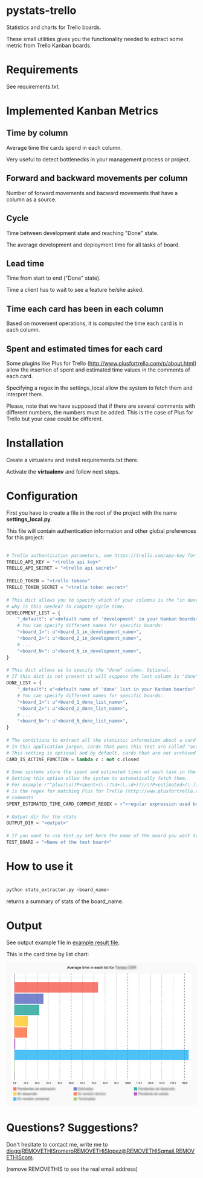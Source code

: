 # pystats-trello

Statistics and charts for Trello boards.

These small utilities gives you the functionality needed to extract some metric from Trello Kanban boards.

# Requirements

See requirements.txt.


# Implemented Kanban Metrics

## Time by column

Average time the cards spend in each column.

Very useful to detect bottlenecks in your management process or project.

## Forward and backward movements per column

Number of forward movements and bacward movements that have a column as a source.

## Cycle

Time between development state and reaching "Done" state.

The average development and deployment time for all tasks of board.

## Lead time

Time from start to end ("Done" state).

Time a client has to wait to see a feature he/she asked.

## Time each card has been in each column

Based on movement operations, it is computed the time each card is in each column.

## Spent and estimated times for each card

Some plugins like Plus for Trello (http://www.plusfortrello.com/p/about.html)
allow the insertion of spent and estimated time values in the comments of each
card.

Specifying a regex in the settings_local allow the system to fetch them and
interpret them.

Please, note that we have supposed that if there are several comments with different
numbers, the numbers must be added. This is the case of Plus for Trello but your
case could be different.

# Installation

Create a virtualenv and install requirements.txt there.

Activate the **virtualenv** and follow next steps.


# Configuration

First you have to create a file in the root of the project with the name **settings_local.py**.

This file will contain authentication information and other global preferences for this project:

```python

# Trello authentication parameters, see https://trello.com/app-key for more information
TRELLO_API_KEY = "<trello api key>"
TRELLO_API_SECRET = "<trello api secret>"

TRELLO_TOKEN = "<trello token>"
TRELLO_TOKEN_SECRET = "<trello token secret>"

# This dict allows you to specify which of your columns is the "in development" column
# why is this needed? To compute cycle time.
DEVELOPMENT_LIST = {
    "_default": u"<default name of 'development' in your Kanban boards>",
    # You can specify different names for specific boards:
    "<board_1>": u"<board_1_in_development_name>",
    "<board_2>": u"<board_2_in_development_name>",
    # ...
    "<board_N>": u"<board_N_in_development_name>",
}

# This dict allows us to specify the "done" column. Optional.
# If this dict is not present it will suppose the last column is "done" column.
DONE_LIST = {
    "_default": u"<default name of 'done' list in your Kanban boards>",
    # You can specify different names for specific boards:
    "<board_1>": u"<board_1_done_list_name>",
    "<board_2>": u"<board_2_done_list_name>",
    # ...
    "<board_N>": u"<board_N_done_list_name>",
}

# The conditions to extract all the statistic information about a card is defined here.
# In this application jargon, cards that pass this test are called "active cards".
# This setting is optional and by default, cards that are not archived will be considered active.
CARD_IS_ACTIVE_FUNCTION = lambda c : not c.closed

# Some systems store the spent and estimated times of each task in the card comments.
# Setting this option allow the system to automatically fetch them.
# For example r"^plus!\s(?P<spent>(\-)?\d+(\.\d+)?)/(?P<estimated>(\-)?\d+(\.\d+)?)"
# is the regex for matching Plus for Trello (http://www.plusfortrello.com/p/about.html)
# comments
SPENT_ESTIMATED_TIME_CARD_COMMENT_REGEX = r"<regular expression used by plugin>"

# Output dir for the stats
OUTPUT_DIR = "<output>"

# If you want to use test.py set here the name of the board you want to query
TEST_BOARD = "<Name of the test board>"
```


# How to use it

```python

python stats_extractor.py <board_name>

```

returns a summary of stats of the board_name.

# Output

See output example file in [example result file](result-examples/results-for-board-example-datetime.txt).

This is the card time by list chart:

![Average time by list for board cards](result-examples/results-time-by-list-example.png)

# Questions? Suggestions?

Don't hesitate to contact me, write me to diegojREMOVETHISromeroREMOVETHISlopez@REMOVETHISgmail.REMOVETHIScom.

(remove REMOVETHIS to see the real email address)